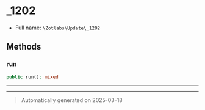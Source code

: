 
# _1202





* Full name: `\Zotlabs\Update\_1202`




## Methods


### run



```php
public run(): mixed
```












***


***
> Automatically generated on 2025-03-18
